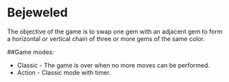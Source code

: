 # Bejeweled
The objective of the game is to swap one gem with an adjacent gem to form a horizontal or vertical chain of three or more gems of the same color.

##Game modes:
* Classic - The game is over when no more moves can be performed.
* Action - Classic mode with timer.
